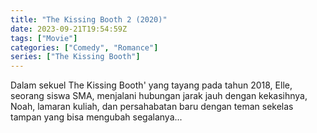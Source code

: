 ```yaml
---
title: "The Kissing Booth 2 (2020)"
date: 2023-09-21T19:54:59Z
tags: ["Movie"]
categories: ["Comedy", "Romance"]
series: ["The Kissing Booth"]
---
```



Dalam sekuel The Kissing Booth' yang tayang pada tahun 2018, Elle, seorang siswa SMA, menjalani hubungan jarak jauh dengan kekasihnya, Noah, lamaran kuliah, dan persahabatan baru dengan teman sekelas tampan yang bisa mengubah segalanya...

<mux-player stream-type="on-demand"
  src="https://kp3d-my.sharepoint.com/personal/ryoo_kp3d_onmicrosoft_com/_layouts/15/download.aspx?share=EcXvpTTrsqVIlrLQDYYy0DcB1C2cmBSLMgfS9CcTIElBtg" metadata-video-title="The Kissing Booth 2 (2020)" prefer-playback="mse" controls>
  </mux-player>
  
  
  <script src="https://cdn.jsdelivr.net/npm/@mux/mux-player"></script>
  
 <script id="6IODEKQ5LiGxrndu4BOKE9GGJ8qp5UbXQOKvozSJUZk" type="application/ld+json">
 {
  "@context": "https://schema.org/",
  "@type": "VideoObject",
  "name": "The Kissing Booth 2",
  "contentUrl": "https://stream.mux.com/lzW4tdKwYancoIe5FUKCIDAzr2MVPU96LCN00lDWUaxw.m3u8",
  "thumbnailUrl": "https://www.themoviedb.org/t/p/original/cki8YXCB8ulZKZCEp37Y3E07hb7.jpg?width=314&fit_mode=preserve&time=25",
  "uploadDate": "2023-09-21T19:54:59Z",
}

</script>